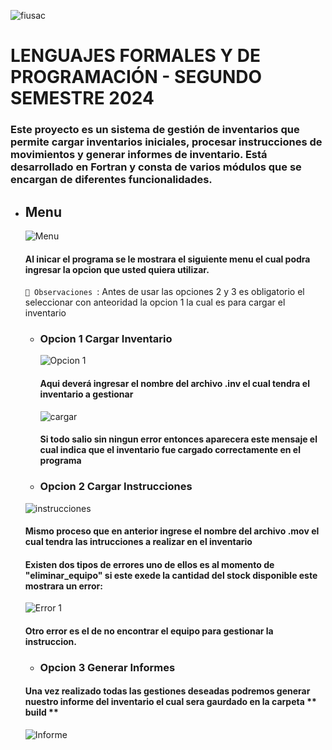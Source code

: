 
![fiusac](https://github.com/user-attachments/assets/8ef01dc2-18fa-40ca-ab60-7b1b61778c3c)

# LENGUAJES FORMALES Y DE PROGRAMACIÓN - SEGUNDO SEMESTRE 2024

### Este proyecto es un sistema de gestión de inventarios que permite cargar inventarios iniciales, procesar instrucciones de movimientos y generar informes de inventario. Está desarrollado en Fortran y consta de varios módulos que se encargan de diferentes funcionalidades.

- ## Menu
  ![Menu](https://github.com/user-attachments/assets/90178f08-f461-4763-b59e-d8b802acaaec)

  #### Al inicar el programa se le mostrara el siguiente menu el cual podra ingresar la opcion que usted quiera utilizar.
  `👀 Observaciones `: Antes de usar las opciones 2 y 3 es obligatorio el seleccionar con anteoridad la opcion 1 la cual es para cargar el inventario
  - ### Opcion 1 Cargar Inventario
    ![Opcion 1](https://github.com/user-attachments/assets/d1e53eef-617f-4029-aec3-e022b5bdb16d)
    #### Aqui deverá ingresar el nombre del archivo **.inv** el cual tendra el inventario a gestionar
    ![cargar](https://github.com/user-attachments/assets/5f76a6a8-c676-4668-8cb5-79ba905f79a9)
    #### Si todo salio sin ningun error entonces aparecera este mensaje el cual indica que el inventario fue cargado correctamente en el programa

  - ### Opcion 2 Cargar Instrucciones
  ![instrucciones](https://github.com/user-attachments/assets/e7260816-bf08-4b6f-8c9c-6ab1bb28fa25)
  #### Mismo proceso que en anterior ingrese el nombre del archivo **.mov** el cual tendra las intrucciones a realizar en el inventario
  #### Existen dos tipos de errores  uno de ellos es al momento de "eliminar_equipo" si este exede la cantidad del stock disponible este mostrara un error:
  ![Error 1](https://github.com/user-attachments/assets/f546edaf-c890-4944-9217-02cdd5bd6b9a)
  #### Otro error es el de no encontrar el equipo para gestionar la instruccion.

  - ### Opcion 3 Generar Informes
  #### Una vez realizado todas las gestiones deseadas podremos generar nuestro informe del inventario el cual sera gaurdado en la carpeta ** build **
  ![Informe  ](https://github.com/user-attachments/assets/a5981f94-072c-499f-9487-f2cf6e7ee1c5)
